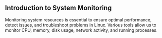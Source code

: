 ## Introduction to System Monitoring
Monitoring system resources is essential to ensure optimal performance, detect issues, and troubleshoot problems in Linux. Various tools allow us to monitor CPU, memory, disk usage, network activity, and running processes.
